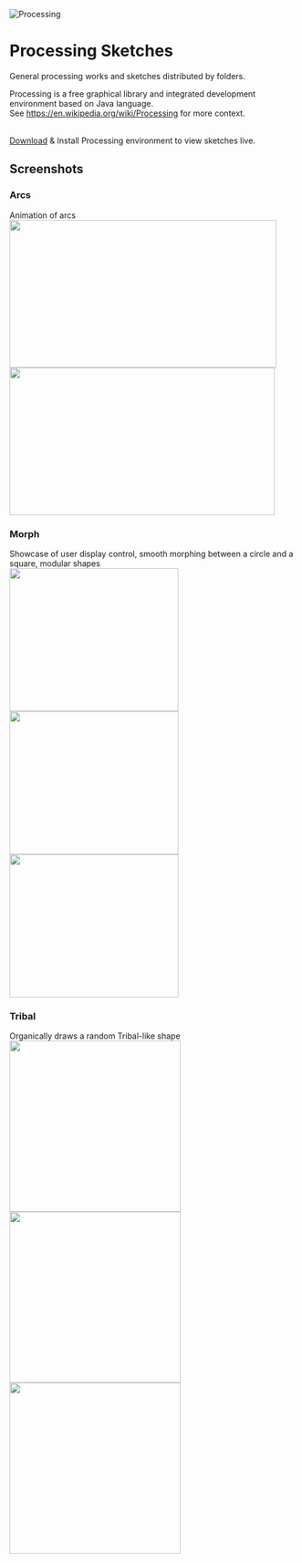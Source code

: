 ![Processing](https://github.com/clusader/Processing/assets/34717108/7230b1d9-0caa-4393-aa2d-e7f914e897be)

# Processing Sketches
General processing works and sketches distributed by folders.<br>

Processing is a free graphical library and integrated development environment based on Java language.<br>
See https://en.wikipedia.org/wiki/Processing for more context.<br><br>

[Download](https://processing.org/download/) & Install Processing environment to view sketches live.<br>

## Screenshots

### Arcs
Animation of arcs<br>
<img src="https://github.com/clusader/Processing/assets/34717108/dd653be8-6ad8-4bb1-9333-ca2dfe681123" width="468" height="259"/>
<img src="https://github.com/clusader/Processing/assets/34717108/6c62b250-8483-435d-8d52-79c39e103632" width="465" height="259"/>

### Morph
Showcase of user display control, smooth morphing between a circle and a square, modular shapes<br>
<img src="https://github.com/clusader/Processing/assets/34717108/de308d8e-0dd6-4f73-9fa0-bfd30350632c" width="296" height="251"/>
<img src="https://github.com/clusader/Processing/assets/34717108/2fa1526a-71f2-4271-997d-74f61834cda0" width="296" height="251"/>
<img src="https://github.com/clusader/Processing/assets/34717108/0e97e6e3-465b-4100-bc76-a641b0cbaeb3" width="296" height="251"/>

### Tribal
Organically draws a random Tribal-like shape<br>
<img src="https://github.com/clusader/Processing/assets/34717108/3fdf1781-b8fe-41a2-b341-4cd95f20d5f9" width="300" height="300"/>
<img src="https://github.com/clusader/Processing/assets/34717108/4e3c1e76-bbe7-4459-9047-73d7d2677d43" width="300" height="300"/>
<img src="https://github.com/clusader/Processing/assets/34717108/0fb7951b-8d40-4dd8-a5ec-2b44341659ab" width="300" height="300"/>








